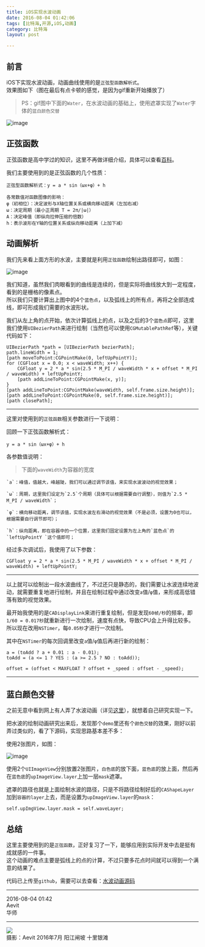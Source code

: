 ```yaml
---
title: iOS实现水波动画  
date: 2016-08-04 01:42:06  
tags: [比特海,开源,iOS,动画]  
category: 比特海  
layout: post  

---
```


## 前言

iOS下实现水波动画，动画曲线使用的是`正弦型函数解析式`。  
效果图如下（图在最后有点卡顿的感觉，是因为gif重新开始播放了）

> PS：gif图中下面的`Water`，在水波动画的基础上，使用遮罩实现了`Water`字体的`蓝白颜色交替`

![image](http://file.arvit.xyz/6d34efef07654d9ac80ca3cafe89c9931470240534.gif)

<!--more-->

## 正弦函数

正弦函数是高中学过的知识，这里不再做详细介绍，具体可以查看[百科](http://baike.baidu.com/view/536305.htm)。

我们主要使用到的是正弦函数的几个性质：


```
正弦型函数解析式：y = a * sin（ωx+φ）+ h

各常数值对函数图像的影响：
φ（初相位）：决定波形与X轴位置关系或横向移动距离（左加右减）
ω：决定周期（最小正周期 T = 2π/|ω|）
A：决定峰值（即纵向拉伸压缩的倍数）
h：表示波形在Y轴的位置关系或纵向移动距离（上加下减）
```


## 动画解析

我们先来看上面方形的水波，主要就是利用`正弦函数`绘制出路径即可，如图：

![image](http://file.arvit.xyz/2c388de0cc44042fab9f85237ccaed881470240674.jpeg)

我们知道，虽然我们肉眼看到的曲线是连续的，但是实际将曲线放大到一定程度，看到的是栅格的像素点。  
所以我们只要计算出上图中的4个`蓝色点`，以及弧线上的所有点，再将之全部连成线，即可形成我们需要的水波形状。

我们从左上角的点开始，依次计算弧线上的点，以及之后的3个`蓝色点`即可，这里我们使用`UIBezierPath`来进行绘制（当然也可以使用`CGMutablePathRef`等），关键代码如下：


```
UIBezierPath *path = [UIBezierPath bezierPath];
path.lineWidth = 1;
[path moveToPoint:CGPointMake(0, leftUpPointY)];
for (CGFloat x = 0.0; x < waveWidth; x++) {
    CGFloat y = 2 * a * sin(2.5 * M_PI / waveWidth * x + offset * M_PI / waveWidth) + leftUpPointY;
    [path addLineToPoint:CGPointMake(x, y)];
}
[path addLineToPoint:CGPointMake(waveWidth, self.frame.size.height)];
[path addLineToPoint:CGPointMake(0, self.frame.size.height)];
[path closePath];
```


* * *

这里对使用到的`正弦函数`相关参数进行一下说明：

回顾一下正弦函数解析式：


```
y = a * sin（ωx+φ）+ h
```


各参数值说明：

> 下面的`waveWidth`为容器的宽度


```
`a`：峰值，值越大，峰越陡，我们可以通过调节该值，来实现水波波动的视觉效果；  

`ω`：周期，这里我们设定为`2.5`个周期（具体可以根据需要自行调整），则值为`2.5 * M_PI / waveWidth`；  

`φ`：横向移动距离，调节该值，实现水波左右滑动的视觉效果（不是必须，设置为0也可以，根据需要自行调节即可）；  

`h`：纵向距离，即在容器中的一个位置，这里我们固定设置为左上角的`蓝色点`的`leftUpPointY `这个值即可；
```


经过多次调试后，我使用了以下参数：


```
CGFloat y = 2 * a * sin(2.5 * M_PI / waveWidth * x + offset * M_PI / waveWidth) + leftUpPointY;
```


* * *

以上就可以绘制出一段水波曲线了，不过还只是静态的，我们需要让水波连续地波动，就需要重复地进行绘制，并且在绘制过程中通过改变`a`值/`φ`值，来形成高低错落有致的视觉效果。

最开始我使用的是`CADisplayLink`来进行重复绘制，但是发现`60帧/秒`的频率，即`1/60 = 0.017秒`就重新进行一次绘制，速度有点快，导致CPU会上升得比较多。所以现在改用`NSTimer`，每`0.05秒`才进行一次绘制。

其中在`NSTimer`的每次回调里改变`a`值/`φ`值后再进行新的绘制：


```
a = (toAdd ? a + 0.01 : a - 0.01);
toAdd = (a <= 1 ? YES : (a >= 2.5 ? NO : toAdd));
    
offset = (offset < MAXFLOAT ? offset + _speed : offset - _speed);
```


* * *

## 蓝白颜色交替

之前无意中看到网上有人弄了水波动画（详见[这里](https://github.com/summertian4/CFWaterWave)），就想着自己研究实现一下。

把水波的绘制动画研究出来后，发现那个`demo`里还有个`颜色交替`的效果，刚好以前弄过类似的，看了下源码，实现思路基本差不多：

使用2张图片，如图：

![image](http://file.arvit.xyz/aa77a113b063da8da06ff517f68340461470243553.jpeg)

使用2个`UIImageView`分别放置2张图片，`白色底`的放下面，`蓝色底`的放上面，然后再在`蓝色底`的`upImageView.layer`上加一层`mask`遮罩。

遮罩的路径也就是上面绘制水波的路径，只是不将路径绘制好后的`CAShapeLayer`加到`容器的layer`上去，而是设置为`upImageView.layer`的`mask`：


```
self.upImgView.layer.mask = self.waveLayer;
```


## 总结

这里主要使用到的是`正弦函数`，正好复习了一下，能够应用到实际开发中去是挺有成就感的一件事。  
这个动画的难点主要是弧线上的点的计算，不过只要多花点时间就可以得到一个满意的结果了。

代码已上传至`github`，需要可以去查看：[水波动画源码](https://github.com/Aevit/SCWaterWave)

* * *

2016-08-04 01:42  
Aevit  
华师

* * *

<a class="http://file.arvit.xyz/3b486e12becac3aa4c6c7e8bafbe38eb1470245690.jpeg" title="海边日出">![](http://file.arvit.xyz/3b486e12becac3aa4c6c7e8bafbe38eb1470245690.jpeg)</a>  
摄影：Aevit 2016年7月 阳江闸坡 十里银滩